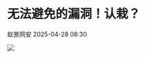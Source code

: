 #  无法避免的漏洞！认栽？   
 蚁景网安   2025-04-28 08:30  
  
![](https://mmbiz.qpic.cn/mmbiz_jpg/TL4Y9UAcgrupJVibr8kL9yJJN3oC1vC6AxqzWIIsib4iag3T2rOib3m6icYpRpoX0I49mGaT66snK4lRiclOiabbXhZibQ/640?wx_fmt=jpeg&from=appmsg "")  
  
